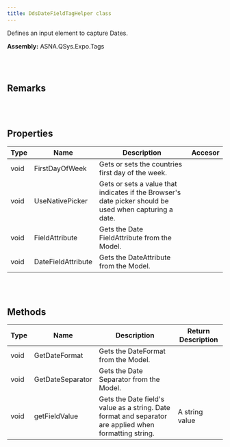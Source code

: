 ```yaml
---
title: DdsDateFieldTagHelper class
---
```


Defines an input element to capture Dates.

**Assembly:** ASNA.QSys.Expo.Tags

<br>
<br>

## Remarks

<br>
<br>

## Properties

| Type | Name | Description | Accesor
| --- | --- | --- | --- 
| void | FirstDayOfWeek | Gets or sets the countries first day of the week. | 
| void | UseNativePicker | Gets or sets a value that indicates if the Browser's date picker should be used when capturing a date. | 
| void | FieldAttribute | Gets the Date FieldAttribute from the Model. | 
| void | DateFieldAttribute | Gets the DateAttribute from the Model. | 

<br>
<br>

## Methods

| Type | Name | Description | Return Description 
| --- | --- | --- | --- 
| void | GetDateFormat | Gets the DateFormat from the Model. | 
| void | GetDateSeparator | Gets the Date Separator from the Model. | 
| void | getFieldValue | Gets the Date field's value as a string. Date format and separator are applied when formatting string. | A string value

<br>
<br>

